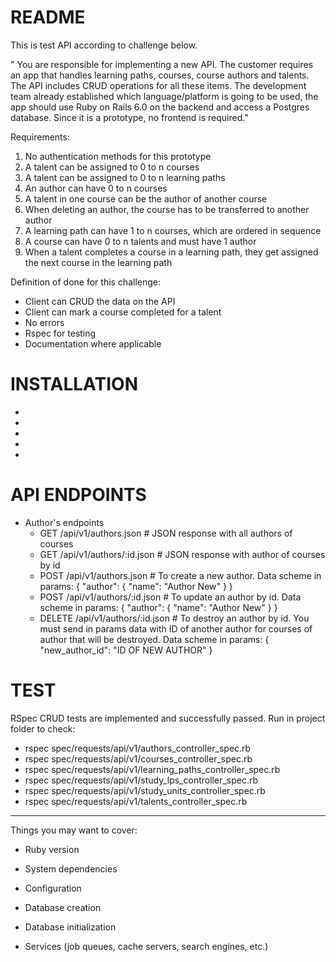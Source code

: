 # README

This is test API according to challenge below.

" You are responsible for implementing a new API. The customer requires an app that
handles learning paths, courses, course authors and talents. The API includes CRUD
operations for all these items. The development team already established which
language/platform is going to be used, the app should use Ruby on Rails 6.0 on the
backend and access a Postgres database. Since it is a prototype, no frontend is
required."

Requirements:
1. No authentication methods for this prototype
2. A talent can be assigned to 0 to n courses
3. A talent can be assigned to 0 to n learning paths
4. An author can have 0 to n courses
5. A talent in one course can be the author of another course
6. When deleting an author, the course has to be transferred to another author
7. A learning path can have 1 to n courses, which are ordered in sequence
8. A course can have 0 to n talents and must have 1 author
9. When a talent completes a course in a learning path, they get assigned the
next course in the learning path

Definition of done for this challenge:
- Client can CRUD the data on the API
- Client can mark a course completed for a talent
- No errors
- Rspec for testing
- Documentation where applicable

# INSTALLATION

-
-
-
-
-

# API ENDPOINTS

- Author's endpoints
    * GET /api/v1/authors.json # JSON response with all authors of courses
    * GET /api/v1/authors/:id.json # JSON response with author of courses by id
    * POST /api/v1/authors.json # To create a new author. Data scheme in params:
    {
        "author": {
            "name": "Author New"
        }
    }
    * POST /api/v1/authors/:id.json # To update an author by id. Data scheme in params:
    {
        "author": {
            "name": "Author New"
        }
    }
    * DELETE /api/v1/authors/:id.json # To destroy an author by id. You must send in params data with ID of another author for courses of  author that will be destroyed. Data scheme in params:
    {
        "new_author_id": "ID OF NEW AUTHOR"
    }

# TEST

RSpec CRUD tests are implemented and successfully passed. Run in project folder to check:
- rspec spec/requests/api/v1/authors_controller_spec.rb
- rspec spec/requests/api/v1/courses_controller_spec.rb
- rspec spec/requests/api/v1/learning_paths_controller_spec.rb
- rspec spec/requests/api/v1/study_lps_controller_spec.rb
- rspec spec/requests/api/v1/study_units_controller_spec.rb
- rspec spec/requests/api/v1/talents_controller_spec.rb







------------------------------------------
Things you may want to cover:

* Ruby version

* System dependencies

* Configuration

* Database creation

* Database initialization

* Services (job queues, cache servers, search engines, etc.)

